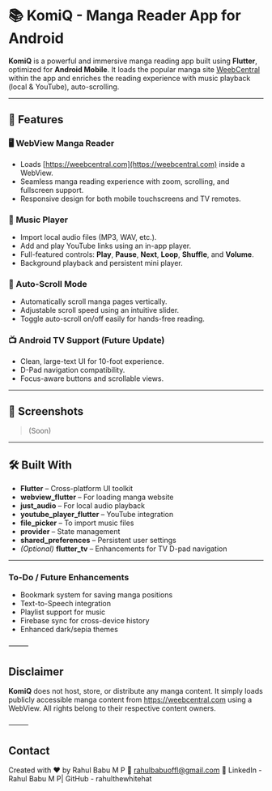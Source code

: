 # 📚 KomiQ - Manga Reader App for Android

**KomiQ** is a powerful and immersive manga reading app built using **Flutter**, optimized for  **Android Mobile**. It loads the popular manga site [WeebCentral](https://weebcentral.com/) within the app and enriches the reading experience with music playback (local & YouTube), auto-scrolling.

---

## 🚀 Features

### 🖥️ WebView Manga Reader
- Loads [https://weebcentral.com](https://weebcentral.com) inside a WebView.
- Seamless manga reading experience with zoom, scrolling, and fullscreen support.
- Responsive design for both mobile touchscreens and TV remotes.

### 🎵 Music Player
- Import local audio files (MP3, WAV, etc.).
- Add and play YouTube links using an in-app player.
- Full-featured controls: **Play**, **Pause**, **Next**, **Loop**, **Shuffle**, and **Volume**.
- Background playback and persistent mini player.

### 🔄 Auto-Scroll Mode
- Automatically scroll manga pages vertically.
- Adjustable scroll speed using an intuitive slider.
- Toggle auto-scroll on/off easily for hands-free reading.


### 📺 Android TV Support (Future Update)
- Clean, large-text UI for 10-foot experience.
- D-Pad navigation compatibility.
- Focus-aware buttons and scrollable views.

---

## 📱 Screenshots

> (Soon)

---

## 🛠️ Built With

- **Flutter** – Cross-platform UI toolkit
- **webview_flutter** – For loading manga website
- **just_audio** – For local audio playback
- **youtube_player_flutter** – YouTube integration
- **file_picker** – To import music files
- **provider** – State management
- **shared_preferences** – Persistent user settings
- *(Optional)* **flutter_tv** – Enhancements for TV D-pad navigation

---

### To-Do / Future Enhancements
-   Bookmark system for saving manga positions
  - Text-to-Speech integration
-	Playlist support for music
-	Firebase sync for cross-device history
-	Enhanced dark/sepia themes

⸻

## Disclaimer

**KomiQ** does not host, store, or distribute any manga content. It simply loads publicly accessible manga content from https://weebcentral.com using a WebView. All rights belong to their respective content owners.

⸻

## Contact

Created with ❤️ by Rahul Babu M P
📧 rahulbabuoffl@gmail.com
🔗 LinkedIn - Rahul Babu M P| GitHub - rahulthewhitehat 
